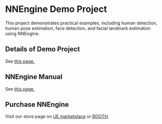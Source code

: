 # NNEngine Demo Project

This project demonstrates practical examples, including human detection, human pose estimation, face detection, and facial landmark estimation using NNEngine.

## Details of Demo Project

See [this page.](https://akiya-research-institute.github.io/NNEngine-API/md_html__demo_project_overview.html)

## NNEngine Manual

See [this page.](https://akiya-research-institute.github.io/NNEngine-API/)

## Purchase NNEngine

Visit our store page on [UE marketplace](https://akiya-souken.booth.pm/items/3494484) or [BOOTH](https://akiya-souken.booth.pm/items/3494484).
